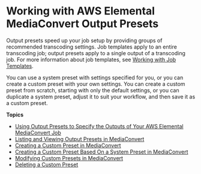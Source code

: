 # Working with AWS Elemental MediaConvert Output Presets<a name="working-with-presets"></a>

Output presets speed up your job setup by providing groups of recommended transcoding settings\. Job templates apply to an entire transcoding job; output presets apply to a single output of a transcoding job\. For more information about job templates, see [Working with Job Templates](working-with-job-templates.md)\.

You can use a system preset with settings specified for you, or you can create a custom preset with your own settings\. You can create a custom preset from scratch, starting with only the default settings, or you can duplicate a system preset, adjust it to suit your workflow, and then save it as a custom preset\.

**Topics**
+ [Using Output Presets to Specify the Outputs of Your AWS Elemental MediaConvert Job](using-a-preset-to-specify-a-job-output.md)
+ [Listing and Viewing Output Presets in MediaConvert](listing-presets.md)
+ [Creating a Custom Preset in MediaConvert](creating-preset-from-scratch.md)
+ [Creating a Custom Preset Based On a System Preset in MediaConvert](create-custom-preset-from-system-preset.md)
+ [Modifying Custom Presets in MediaConvert](modifying-presets.md)
+ [Deleting a Custom Preset](deleting-a-preset.md)